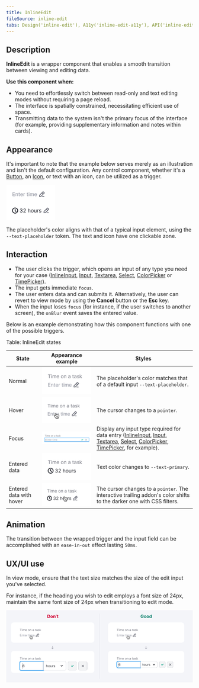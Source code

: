 ```yaml
---
title: InlineEdit
fileSource: inline-edit
tabs: Design('inline-edit'), A11y('inline-edit-a11y'), API('inline-edit-api'), Example('inline-edit-code'), Changelog('inline-edit-changelog')
---
```


## Description

**InlineEdit** is a wrapper component that enables a smooth transition between viewing and editing data.

**Use this component when:**

- You need to effortlessly switch between read-only and text editing modes without requiring a page reload.
- The interface is spatially constrained, necessitating efficient use of space.
- Transmitting data to the system isn't the primary focus of the interface (for example, providing supplementary information and notes within cards).

## Appearance

It's important to note that the example below serves merely as an illustration and isn't the default configuration. Any control component, whether it's a [Button](/components/button/button), an [Icon](/style/icon/icon), or text with an icon, can be utilized as a trigger.

![](static/inline-edit.png)

The placeholder's color aligns with that of a typical input element, using the `--text-placeholder` token. The text and icon have one clickable zone.

## Interaction

- The user clicks the trigger, which opens an input of any type you need for your case ([InlineInput](/components/inline-input/inline-input), [Input](/components/input/input), [Textarea](/components/textarea/textarea), [Select](/components/select/select), [ColorPicker](/components/color-picker/color-picker) or [TimePicker](/components/time-picker/time-picker)).
- The input gets immediate `focus`.
- The user enters data and can submits it. Alternatively, the user can revert to view mode by using the **Cancel** button or the **Esc** key.
- When the input loses `focus` (for instance, if the user switches to another screen), the `onBlur` event saves the entered value.

Below is an example demonstrating how this component functions with one of the possible triggers.

Table: InlineEdit states

| State                   | Appearance example            | Styles                                                                                                                                                                                                                                                                                                                                         |
| ----------------------- | ----------------------------- | ---------------------------------------------------------------------------------------------------------------------------------------------------------------------------------------------------------------------------------------------------------------------------------------------------------------------------------------------- |
| Normal                  | ![](static/normal.png)        | The placeholder's color matches that of a default input `--text-placeholder`.                                                                                                                                                                                                                                                                  |
| Hover                   | ![](static/hover.png)         | The cursor changes to a `pointer`.                                                                                                                                                                                                                                                                                                             |
| Focus                   | ![](static/opened.png)        | Display any input type required for data entry ([InlineInput](/components/inline-input/inline-input), [Input](/components/input/input), [Textarea](/components/textarea/textarea), [Select](/components/select/select), [ColorPicker](/components/color-picker/color-picker), [TimePicker](/components/time-picker/time-picker), for example). |
| Entered data            | ![](static/success.png)       | Text color changes to `--text-primary`.                                                                                                                                                                                                                                                                                                        |
| Entered data with hover | ![](static/success-hover.png) | The cursor changes to a `pointer`. The interactive trailing addon's color shifts to the darker one with CSS filters.                                                                                                                                                                                                                           |

## Animation

The transition between the wrapped trigger and the input field can be accomplished with an `ease-in-out` effect lasting `50ms`.

## UX/UI use

In view mode, ensure that the text size matches the size of the edit input you've selected.

For instance, if the heading you wish to edit employs a font size of 24px, maintain the same font size of 24px when transitioning to edit mode.

![](static/inline-edit-yes-no.png)
